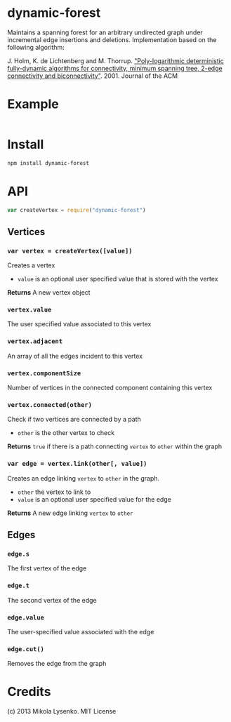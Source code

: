 dynamic-forest
==============
Maintains a spanning forest for an arbitrary undirected graph under incremental edge insertions and deletions.  Implementation based on the following algorithm:

J. Holm, K. de Lichtenberg and M. Thorrup.  ["Poly-logarithmic deterministic fully-dynamic algorithms for connectivity, minimum spanning tree, 2-edge connectivity and biconnectivity"](http://www.cs.princeton.edu/courses/archive/fall09/cos521/Handouts/polylogarithmic.pdf). 2001.  Journal of the ACM

# Example

```javascript
```

# Install

```sh
npm install dynamic-forest
```

# API

```javascript
var createVertex = require("dynamic-forest")
```

## Vertices

### `var vertex = createVertex([value])`
Creates a vertex

* `value` is an optional user specified value that is stored with the vertex

**Returns** A new vertex object

### `vertex.value`
The user specified value associated to this vertex

### `vertex.adjacent`
An array of all the edges incident to this vertex

### `vertex.componentSize`
Number of vertices in the connected component containing this vertex

### `vertex.connected(other)`
Check if two vertices are connected by a path

* `other` is the other vertex to check

**Returns** `true` if there is a path connecting `vertex` to `other` within the graph

### `var edge = vertex.link(other[, value])`
Creates an edge linking `vertex` to `other` in the graph.

* `other` the vertex to link to
* `value` is an optional user specified value for the edge

**Returns** A new edge linking `vertex` to `other`

## Edges

### `edge.s`
The first vertex of the edge

### `edge.t`
The second vertex of the edge

### `edge.value`
The user-specified value associated with the edge

### `edge.cut()`
Removes the edge from the graph

# Credits
(c) 2013 Mikola Lysenko. MIT License